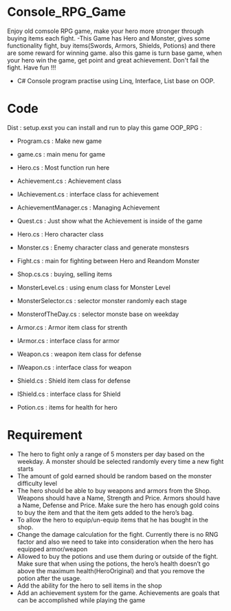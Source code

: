 # Console_RPG_Game
Enjoy old comsole RPG game, make your hero more stronger through buying items each fight. 
-This Game has Hero and Monster, gives some functionality fight, buy items(Swords, Armors, Shields, Potions) and there are some reward for 
winning game. also this game is turn base game, when your hero win the game, get point and great achievement. 
Don't fail the fight. Have fun !!! 
- C# Console program practise using Linq, Interface, List base on OOP. 

# Code
Dist :  setup.exst  you can install and run to play this game
OOP_RPG : 
- Program.cs : Make new game  
- game.cs : main menu for game
- Hero.cs : Most function run here 
   
- Achievement.cs : Achievement class 
- IAchievement.cs : interface class for achievement 
- AchievementManager.cs : Managing Achievement
- Quest.cs : Just show what the Achievement is inside of the game  
 
- Hero.cs : Hero character class
- Monster.cs : Enemy character class and generate monstesrs 
- Fight.cs : main for fighting between Hero and Reandom Monster
- Shop.cs.cs : buying, selling items

- MonsterLevel.cs : using enum class for Monster Level
- MonsterSelector.cs : selector monster randomly each stage
- MonsterofTheDay.cs  : selector monste base on weekday 

- Armor.cs : Armor item class for strenth 
- IArmor.cs : interface class for armor
- Weapon.cs : weapon item class for defense  
- IWeapon.cs : interface class for weapon 
- Shield.cs : Shield item class for defense
- IShield.cs : interface class for Shield 
- Potion.cs : items for health for hero

# Requirement 
- The hero to fight only a range of 5 monsters per day based on the weekday. A monster should be selected randomly every time a new fight starts
- The amount of gold earned should be random based on the monster difficulty level
- The hero should be able to buy weapons and armors from the Shop. Weapons should have a Name, Strength and Price. Armors should have a Name, Defense and Price. Make sure the hero has enough gold coins to buy the item and that the item gets added to the hero’s bag.
- To allow the hero to equip/un-equip items that he has bought in the shop.
- Change the damage calculation for the fight. Currently there is no RNG factor and also we need to take into consideration when the hero has equipped armor/weapon
- Allowed to buy the potions and use them during or outside of the fight. Make sure that when using the potions, the hero’s health doesn’t go above the maximum health(HeroOriginal) and that you remove the potion after the usage. 
- Add the ability for the hero to sell items in the shop
- Add an achievement system for the game. Achievements are goals that can be accomplished while playing the game
